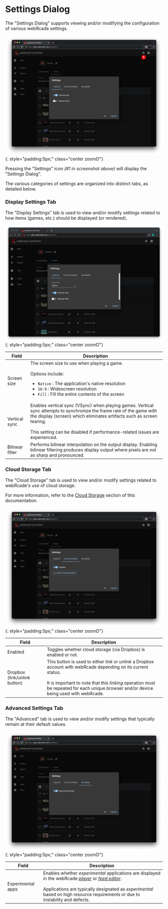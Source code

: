 # Settings Dialog

The "Settings Dialog" supports viewing and/or modifying the configuration of various webЯcade settings.

![](../../assets/images/editor/settingsdialog/settings-annotated.png){: style="padding:5px;" class="center zoomD"}

Pressing the "Settings" icon *(#1 in screenshot above)* will display the "Settings Dialog".

The various categories of settings are organized into distinct tabs, as detailed below.

### Display Settings Tab

The "Display Settings" tab is used to view and/or modify settings related to how items (games, etc.) should be displayed (or rendered).

![](../../assets/images/editor/settingsdialog/settings-displaytab.png){: style="padding:5px;" class="center zoomD"}

| __Field__ | __Description__ |
| --- | --- |
| Screen size | The screen size to use when playing a game.<br><br>Options include:<br><ul><li>`Native` : The application's native resolution</li><li>`16:9` : Widescreen resolution</li><li>`Fill` : Fill the entire contents of the screen</li></ul> |
| Vertical sync | Enables vertical sync (VSync) when playing games. Vertical sync attempts to synchronize the frame rate of the game with the display (screen) which eliminates artifacts such as screen tearing.<br><br>This setting can be disabled if performance-related issues are experienced.  |
| Bilinear filter | Performs bilinear interpolation on the output display. Enabling bilinear filtering produces display output where pixels are not as sharp and pronounced. |

### Cloud Storage Tab

The "Cloud Storage" tab is used to view and/or modify settings related to webЯcade's use of cloud storage.

For more information, refer to the [Cloud Storage](../../storage/index.md) section of this documentation.

![](../../assets/images/editor/settingsdialog/settings-cloudtab.png){: style="padding:5px;" class="center zoomD"}

| __Field__ | __Description__ |
| --- | --- |
| Enabled | Toggles whether cloud storage (via Dropbox) is enabled or not. |
| Dropbox (link/unlink button) | This button is used to either *link* or *unlink* a Dropbox account with webЯcade depending on its current status.<br><br>It is important to note that this *linking* operation must be repeated for each unique browser and/or device being used with webЯcade. |

### Advanced Settings Tab

The "Advanced" tab is used to view and/or modify settings that typically remain at their default values.

![](../../assets/images/editor/settingsdialog/settings-advancedtab.png){: style="padding:5px;" class="center zoomD"}

| __Field__ | __Description__ |
| --- | --- |
| Experimental apps | Enables whether *experimental* applications are displayed in the webЯcade *[player](../../userguide/index.md)* or *[feed editor](../../editor/index.md)*.<br><br>Applications are typically designated as *experimental* based on high resource requirements or due to instability and defects. |
